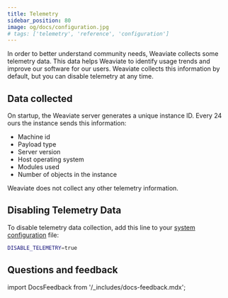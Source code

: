 ```yaml
---
title: Telemetry
sidebar_position: 80
image: og/docs/configuration.jpg
# tags: ['telemetry', 'reference', 'configuration']
---
```


In order to better understand community needs, Weaviate collects some telemetry data. This data helps Weaviate to identify usage trends and improve our software for our users. Weaviate collects this information by default, but you can disable telemetry at any time.

## Data collected

On startup, the Weaviate server generates a unique instance ID. Every 24 ours the instance sends this information:

- Machine id
- Payload type
- Server version
- Host operating system
- Modules used
- Number of objects in the instance

Weaviate does not collect any other telemetry information.

## Disabling Telemetry Data

To disable telemetry data collection, add this line to your [system configuration](./env-vars/index.md) file:

```bash
DISABLE_TELEMETRY=true
```

## Questions and feedback

import DocsFeedback from '/_includes/docs-feedback.mdx';

<DocsFeedback/>
